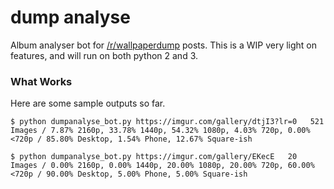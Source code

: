 # dump analyse

Album analyser bot for [/r/wallpaperdump](https://reddit.com/r/wallpaperdump) posts. This is a WIP very light on features, and will run on both python 2 and 3.

### What Works

Here are some sample outputs so far.

`$ python dumpanalyse_bot.py https://imgur.com/gallery/dtjI3?lr=0  
521 Images / 7.87% 2160p, 33.78% 1440p, 54.32% 1080p, 4.03% 720p, 0.00% <720p / 85.80% Desktop, 1.54% Phone, 12.67% Square-ish`

`$ python dumpanalyse_bot.py https://imgur.com/gallery/EKecE  
20 Images / 0.00% 2160p, 0.00% 1440p, 20.00% 1080p, 20.00% 720p, 60.00% <720p / 90.00% Desktop, 5.00% Phone, 5.00% Square-ish`
